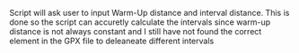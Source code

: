 Script will ask user to input Warm-Up distance and interval distance. This is done so the script can accuretly calculate the intervals since warm-up distance is not always constant and I still have not found the correct element in the GPX file to deleaneate different intervals 
